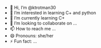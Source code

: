 - 👋 Hi, I’m @ktrotman30
- 👀 I’m interested in learning C+ and python
- 🌱 I’m currently learning C+
- 💞️ I’m looking to collaborate on ...
- 📫 How to reach me ...
- 😄 Pronouns: she/her
- ⚡ Fun fact: ...

<!---
ktrotman30/ktrotman30 is a ✨ special ✨ repository because its `README.md` (this file) appears on your GitHub profile.
You can click the Preview link to take a look at your changes.
--->

